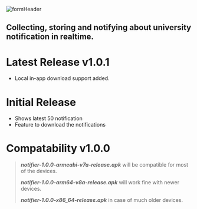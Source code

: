 
![formHeader](https://user-images.githubusercontent.com/36560422/89900525-7be67400-dc01-11ea-990f-daece48e2a78.png)

## Collecting, storing and notifying about university notification in realtime.

# Latest Release v1.0.1
* Local in-app download support added.

# Initial Release
* Shows latest 50 notification
* Feature to download the notifications

# Compatability v1.0.0
> ***notifier-1.0.0-armeabi-v7a-release.apk*** will be compatible for most of the devices.
>
> ***notifier-1.0.0-arm64-v8a-release.apk*** will work fine with newer devices.
>
> ***notifier-1.0.0-x86_64-release.apk*** in case of much older devices.



